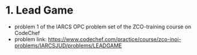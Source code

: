 # 1. Lead Game

* problem 1 of the IARCS OPC problem set of the ZCO-training course on CodeChef
* problem link: https://www.codechef.com/practice/course/zco-inoi-problems/IARCSJUD/problems/LEADGAME